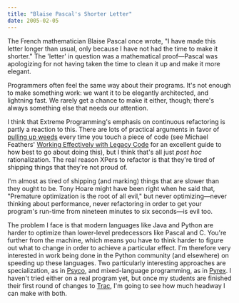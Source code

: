 ```yaml
---
title: "Blaise Pascal's Shorter Letter"
date: 2005-02-05
---
```

<p>The French mathematician Blaise Pascal once wrote, "I have made this letter longer than usual, only because I have not had the time to make it shorter."  The 'letter' in question was a mathematical proof—Pascal was apologizing for not having taken the time to clean it up and make it more elegant.</p>

<p>Programmers often feel the same way about their programs.  It's not enough to make something work: we want it to be elegantly architected, and lightning fast.  We rarely get a chance to make it either, though; there's always something else that needs our attention.</p>

<p>I think that Extreme Programming's emphasis on continuous refactoring is partly a reaction to this.  There are lots of practical arguments in favor of <a href="http://blogs.pragprog.com/cgi-bin/pragdave.cgi/Practices/DebugWeeding.rdoc">pulling up weeds</a> every time you touch a piece of code (see Michael Feathers' <a href="http://www.amazon.com/exec/obidos/tg/detail/-/0131177052">Working Effectively with Legacy Code</a> for an excellent guide to how best to go about doing this), but I think that's all just <em>post hoc</em> rationalization.  The real reason XPers to refactor is that they're tired of shipping things that they're not proud of.</p>

<p>I'm almost as tired of shipping (and marking) things that are slower than they ought to be.  Tony Hoare might have been right when he said that, "Premature optimization is the root of all evil," but never optimizing—never thinking about performance, never refactoring in order to get your program's run-time from nineteen minutes to six seconds—is evil too.</p>

<p>The problem I face is that modern languages like Java and Python are harder to optimize than lower-level predecessors like Pascal and C.  You're further from the machine, which means you have to think harder to figure out what to change in order to achieve a particular effect.  I'm therefore very interested in work being done in the Python community (and elsewhere) on speeding up these languages.  Two particularly interesting approaches are specialization, as in <a href="http://www-128.ibm.com/developerworks/linux/library/l-psyco.html">Psyco</a>, and mixed-language programming, as in <a href="http://www-128.ibm.com/developerworks/linux/library/l-cppyrex.html">Pyrex</a>.  I haven't tried either on a real program yet, but once my students are finished their first round of changes to <a href="http://projects.edgewall.com/trac">Trac</a>, I'm going to see how much headway I can make with both.</p>
